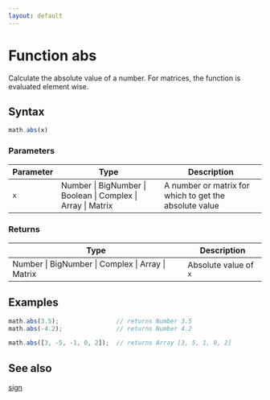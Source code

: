 ```yaml
---
layout: default
---
```


# Function abs

Calculate the absolute value of a number. For matrices, the function is
evaluated element wise.


## Syntax

```js
math.abs(x)
```

### Parameters

Parameter | Type | Description
--------- | ---- | -----------
`x` | Number &#124; BigNumber &#124; Boolean &#124; Complex &#124; Array &#124; Matrix |  A number or matrix for which to get the absolute value

### Returns

Type | Description
---- | -----------
Number &#124; BigNumber &#124; Complex &#124; Array &#124; Matrix |  Absolute value of `x`


## Examples

```js
math.abs(3.5);                // returns Number 3.5
math.abs(-4.2);               // returns Number 4.2

math.abs([3, -5, -1, 0, 2]);  // returns Array [3, 5, 1, 0, 2]
```


## See also

[sign](sign.html)


<!-- Note: This file is automatically generated from source code comments. Changes made in this file will be overridden. -->
